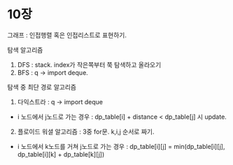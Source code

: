 # 10장

그래프 : 인접행렬 혹은 인접리스트로 표현하기.

탐색 알고리즘
1. DFS : stack. index가 작은쪽부터 쭉 탐색하고 올라오기
2. BFS : q -> import deque.

탐색 중 최단 경로 알고리즘
1. 다익스트라 : q -> import deque
- i 노드에서 j노드로 가는 경우 : dp_table[i] + distance < dp_table[j] 시 update.
2. 플로이드 워셜 알고리즘 : 3중 for문. k,i,j 순서로 짜기.
- i 노드에서 k노드를 거쳐 j노드로 가는 경우 : dp_table[i][j] = min(dp_table[i][j], dp_table[i][k] + dp_table[k][j])
